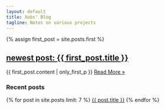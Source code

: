```yaml
---
layout: default
title: Xobs' Blog
tagline: Notes on various projects
---
```


{% assign first_post = site.posts.first %}
<div id="post" class="grid_6 alpha content">
  <h2><a href="{{ first_post.url }}">
    newest post: {{ first_post.title }}
  </a></h2>
  {{ first_post.content | only_first_p }}
  <a id="more" href="{{ first_post.url }}">Read More &raquo;</a>
</div>
<div class="grid_2 omega">
  <h3 id="recent">Recent posts</h3>
  {% for post in site.posts limit: 7 %}
    <a href="{{ post.url }}">{{ post.title }}</a>
  {% endfor %}
</div>
